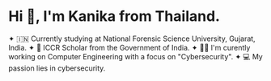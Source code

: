 # Hi 👋, I'm Kanika from Thailand. 
✦ 🇮🇳 Currently studying at National Forensic Science University, Gujarat, India. 
✦ 🪷 ICCR Scholar from the Government of India.
✦ 👩‍💻 I'm curently working on Computer Engineering with a focus on "Cybersecurity".
✦ 💻 My passion lies in cybersecurity. 
